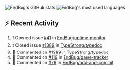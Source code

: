 ![EndBug's GitHub stats](https://github-readme-stats.vercel.app/api?username=endbug&show_icons=true)
![EndBug's most used languages](https://github-readme-stats.vercel.app/api/top-langs/?username=endbug&layout=compact)

## ⚡ Recent Activity

<!--START_SECTION:activity-->
1. ❗️ Opened issue [#41](https://github.com//EndBug/uptime-monitor/issues/41) in [EndBug/uptime-monitor](https://github.com//EndBug/uptime-monitor)
2. ❗️ Closed issue [#1389](https://github.com//TypeStrong/typedoc/issues/1389) in [TypeStrong/typedoc](https://github.com//TypeStrong/typedoc)
3. 💬 Commented on [#1389](https://github.com//TypeStrong/typedoc/issues/1389) in [TypeStrong/typedoc](https://github.com//TypeStrong/typedoc)
4. 💬 Commented on [#119](https://github.com//EndBug/game-tracker/issues/119) in [EndBug/game-tracker](https://github.com//EndBug/game-tracker)
5. 💬 Commented on [#79](https://github.com//EndBug/add-and-commit/issues/79) in [EndBug/add-and-commit](https://github.com//EndBug/add-and-commit)
<!--END_SECTION:activity-->
